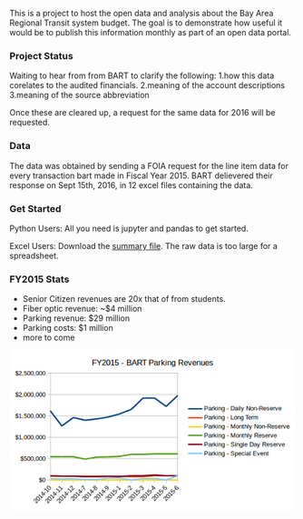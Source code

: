 This is a project to host the open data and analysis about the Bay Area Regional Transit system budget. The goal is to demonstrate how useful it would be to publish this information monthly as part of an open data portal. 

### Project Status 
Waiting to hear from from BART to clarify the following:
1.how this data corelates to the audited financials. 
2.meaning of the account descriptions
3.meaning of the source abbreviation

Once these are cleared up, a request for the same data for 2016 will be requested. 

### Data
The data was obtained by sending a FOIA request for the line item data for every transaction bart made in Fiscal Year 2015. BART delievered their response on Sept 15th, 2016, in 12 excel files containing the data. 

### Get Started

Python Users:
All you need is jupyter and pandas to get started. 

Excel Users:
Download the [summary file](data/income_expenses_FY2015/summary_income_expenses_FY2015.xlsx). The raw data is too large for a spreadsheet.


### FY2015 Stats
* Senior Citizen revenues are 20x that of from students.
* Fiber optic revenue: ~$4 million 
* Parking revenue: $29 million
* Parking costs: $1 million
* more to come


![Parking Revenue](charts/parking_revenues.png)
